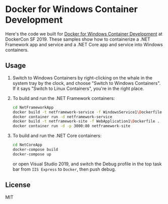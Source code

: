Docker for Windows Container Development
========================================

Here's the code we built for [Docker for Windows Container Development](https://dockercon19.smarteventscloud.com/connect/sessionDetail.ww?SESSION_ID=277530) at DockerCon SF 2019.  These samples show how to containerize a .NET Framework app and service and a .NET Core app and service into Windows containers.

Usage
-----

1. Switch to Windows Containers by right-clicking on the whale in the system tray by the clock, and choose "Switch to Windows Containers".  If it says "Switch to Linux Containers", you're in the right place.

2. To build and run the .NET Framework containers:

   ```bash
   cd NetFrameworkApp
   docker build -t netframework-service -f WindowsService1\Dockerfile .
   docker container run -d netframework-service
   docker build -t netframework-site -f WebApplication1\Dockerfile .
   docker container run -d -p 3000:80 netframework-site
   ```
3. To build and run the .NET Core containers:

   ```bash
   cd NetCoreApp
   docker-compose build
   docker-compose up
   ```

   or open Visual Studio 2019, and switch the Debug profile in the top task bar from `IIS Express` to `Docker`, then push debug.


License
-------
MIT
